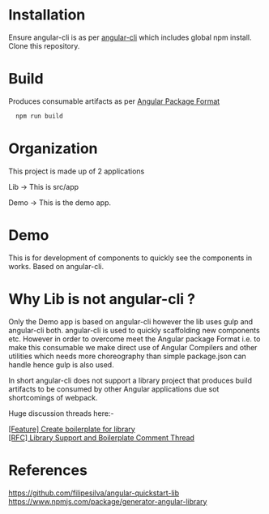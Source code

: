# Installation

Ensure angular-cli is as per [angular-cli](https://cli.angular.io/) which includes global npm install.
Clone this repository.

# Build

Produces consumable artifacts as per [Angular Package Format](https://docs.google.com/document/d/1CZC2rcpxffTDfRDs6p1cfbmKNLA6x5O-NtkJglDaBVs/preview)


```bash
  npm run build
 ```

# Organization

This project is made up of 2 applications

Lib -> This is src/app

Demo -> This is the demo app.

# Demo

This is for development of components to quickly see the components in works.
Based on angular-cli.  

# Why Lib is not angular-cli ?

Only the Demo app is based on angular-cli however the lib uses gulp and angular-cli both. angular-cli is used to quickly scaffolding new components etc.
However in order to overcome meet the Angular package Format i.e. to make this consumable we make direct use of Angular Compilers and other utilities which needs more choreography than simple package.json can handle hence gulp is also used.
  

In short angular-cli does not support a library project that produces build artifacts to be consumed by other Angular applications due sot shortcomings of webpack.

Huge discussion threads here:- 

[[Feature] Create boilerplate for library](https://github.com/angular/angular-cli/issues/1692)  
[[RFC] Library Support and Boilerplate Comment Thread](https://github.com/angular/angular-cli/issues/6510) 


# References

https://github.com/filipesilva/angular-quickstart-lib
https://www.npmjs.com/package/generator-angular-library

